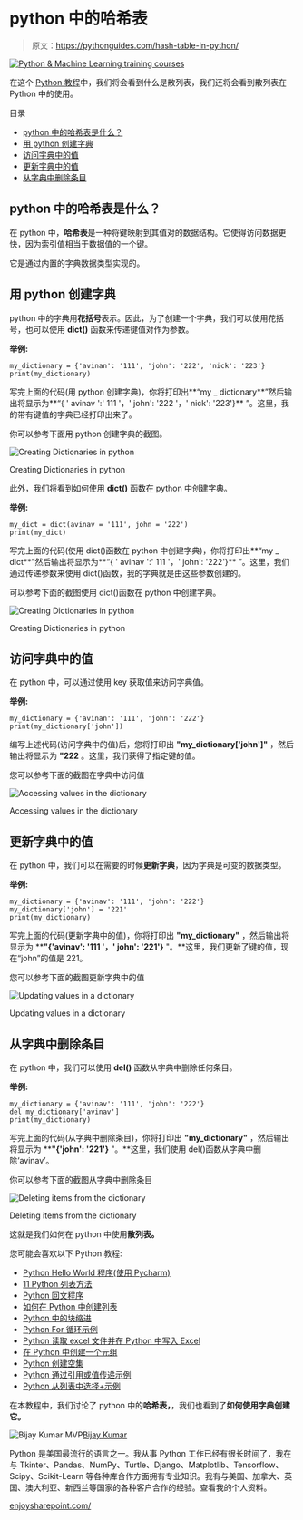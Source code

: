 # python 中的哈希表

> 原文：<https://pythonguides.com/hash-table-in-python/>

[![Python & Machine Learning training courses](img/49ec9c6da89a04c9f45bab643f8c765c.png)](https://sharepointsky.teachable.com/p/python-and-machine-learning-training-course)

在这个 [Python 教程](https://pythonguides.com/python-programming-for-the-absolute-beginner/)中，我们将会看到什么是散列表，我们还将会看到散列表在 Python 中的使用。

目录

[](#)

*   [python 中的哈希表是什么？](#What_is_the_Hash_table_in_python "What is the Hash table in python?")
*   [用 python 创建字典](#Creating_Dictionaries_in_python "Creating Dictionaries in python")
*   [访问字典中的值](#Accessing_values_in_the_dictionary "Accessing values in the dictionary")
*   [更新字典中的值](#Updating_values_in_a_dictionary "Updating values in a dictionary")
*   [从字典中删除条目](#Deleting_items_from_the_dictionary "Deleting items from the dictionary")

## python 中的哈希表是什么？

在 python 中，**哈希表**是一种将键映射到其值对的数据结构。它使得访问数据更快，因为索引值相当于数据值的一个键。

它是通过内置的字典数据类型实现的。

## 用 python 创建字典

python 中的字典用**花括号**表示。因此，为了创建一个字典，我们可以使用花括号，也可以使用 **dict()** 函数来传递键值对作为参数。

**举例:**

```
my_dictionary = {'avinan': '111', 'john': '222', 'nick': '223'}
print(my_dictionary)
```

写完上面的代码(用 python 创建字典)，你将打印出**“my _ dictionary**”然后输出将显示为**“{ ' avinav ':' 111 '，' john': '222 '，' nick': '223'}** ”。这里，我的带有键值的字典已经打印出来了。

你可以参考下面用 python 创建字典的截图。

![Creating Dictionaries in python](img/ad309e1cedf1d3af505f3e0cfb488f8b.png "Creating Dictionaries in python")

Creating Dictionaries in python

此外，我们将看到如何使用 **dict()** 函数在 python 中创建字典。

**举例:**

```
my_dict = dict(avinav = '111', john = '222')
print(my_dict)
```

写完上面的代码(使用 dict()函数在 python 中创建字典)，你将打印出**“my _ dict**”然后输出将显示为**“{ ' avinav ':' 111 '，' john': '222'}** ”。这里，我们通过传递参数来使用 dict()函数，我的字典就是由这些参数创建的。

可以参考下面的截图使用 dict()函数在 python 中创建字典。

![Creating Dictionaries in python](img/af3117750c8b2bf356005de3cc2ddb30.png "Creating Dictionaries in python 1")

Creating Dictionaries in python

## 访问字典中的值

在 python 中，可以通过使用 key 获取值来访问字典值。

**举例:**

```
my_dictionary = {'avinan': '111', 'john': '222'}
print(my_dictionary['john'])
```

编写上述代码(访问字典中的值)后，您将打印出 **"my_dictionary['john']"** ，然后输出将显示为 **"222** 。这里，我们获得了指定键的值。

您可以参考下面的截图在字典中访问值

![Accessing values in the dictionary](img/b485ecd7f280c571dabfe01454c29fc0.png "Accessing values in the dictionary")

Accessing values in the dictionary

## 更新字典中的值

在 python 中，我们可以在需要的时候**更新字典**，因为字典是可变的数据类型。

**举例:**

```
my_dictionary = {'avinav': '111', 'john': '222'}
my_dictionary['john'] = '221'
print(my_dictionary)
```

写完上面的代码(更新字典中的值)，你将打印出 **"my_dictionary"** ，然后输出将显示为 ****"{'avinav': '111 '，' john': '221'}** "。**这里，我们更新了键的值，现在“john”的值是 221。

您可以参考下面的截图更新字典中的值

![Updating values in a dictionary](img/6266a8a35aefdc19e0f7a2a3d8a369ae.png "Updating values in a dictionary")

Updating values in a dictionary

## 从字典中删除条目

在 python 中，我们可以使用 **del()** 函数从字典中删除任何条目。

**举例:**

```
my_dictionary = {'avinav': '111', 'john': '222'}
del my_dictionary['avinav']
print(my_dictionary)
```

写完上面的代码(从字典中删除条目)，你将打印出 **"my_dictionary"** ，然后输出将显示为 ****"{'john': '221'}** "。**这里，我们使用 del()函数从字典中删除‘avinav’。

你可以参考下面的截图从字典中删除条目

![Deleting items from the dictionary](img/f2dbdb75f436ff5602778f85266b49a2.png "Deleting items from the dictionary")

Deleting items from the dictionary

这就是我们如何在 python 中使用**散列表。**

您可能会喜欢以下 Python 教程:

*   [Python Hello World 程序(使用 Pycharm)](https://pythonguides.com/python-hello-world-program/)
*   [11 Python 列表方法](https://pythonguides.com/python-list-methods/)
*   [Python 回文程序](https://pythonguides.com/python-palindrome-program/)
*   [如何在 Python 中创建列表](https://pythonguides.com/create-list-in-python/)
*   [Python 中的块缩进](https://pythonguides.com/block-indentation-in-python/)
*   [Python For 循环示例](https://pythonguides.com/python-for-loop/)
*   [Python 读取 excel 文件并在 Python 中写入 Excel](https://pythonguides.com/python-read-excel-file/)
*   [在 Python 中创建一个元组](https://pythonguides.com/create-a-tuple-in-python/)
*   [Python 创建空集](https://pythonguides.com/python-create-empty-set/)
*   [Python 通过引用或值传递示例](https://pythonguides.com/python-pass-by-reference-or-value/)
*   [Python 从列表中选择+示例](https://pythonguides.com/python-select-from-a-list/)

在本教程中，我们讨论了 python 中的**哈希表，**，我们也看到了**如何使用字典创建它。**

![Bijay Kumar MVP](img/9cb1c9117bcc4bbbaba71db8d37d76ef.png "Bijay Kumar MVP")[Bijay Kumar](https://pythonguides.com/author/fewlines4biju/)

Python 是美国最流行的语言之一。我从事 Python 工作已经有很长时间了，我在与 Tkinter、Pandas、NumPy、Turtle、Django、Matplotlib、Tensorflow、Scipy、Scikit-Learn 等各种库合作方面拥有专业知识。我有与美国、加拿大、英国、澳大利亚、新西兰等国家的各种客户合作的经验。查看我的个人资料。

[enjoysharepoint.com/](https://enjoysharepoint.com/)[](https://www.facebook.com/fewlines4biju "Facebook")[](https://www.linkedin.com/in/fewlines4biju/ "Linkedin")[](https://twitter.com/fewlines4biju "Twitter")